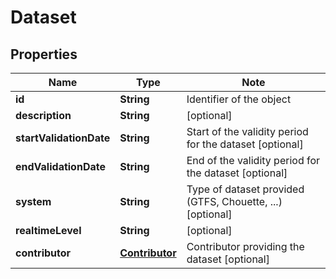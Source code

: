 # Dataset

## Properties

Name | Type | Note
---- | ---- | ----
**id** | **String** | Identifier of the object 
**description** | **String** | [optional] 
**startValidationDate** | **String** | Start of the validity period for the dataset [optional] 
**endValidationDate** | **String** | End of the validity period for the dataset [optional] 
**system** | **String** | Type of dataset provided (GTFS, Chouette, ...) [optional] 
**realtimeLevel** | **String** | [optional] 
**contributor** | [**Contributor**](Contributor.md) | Contributor providing the dataset [optional] 

